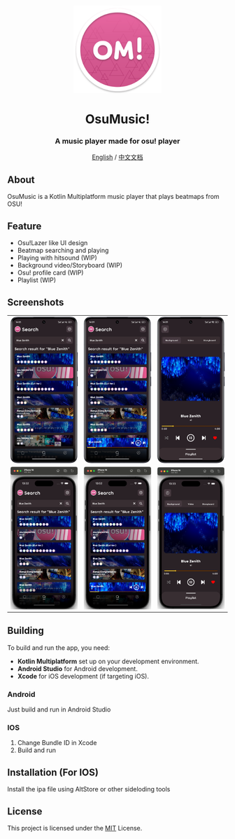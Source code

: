 <div align=center>
  
<img src="./assets/logo.svg" width="200">
  
# OsuMusic!
### A music player made for osu! player
[English](https://github.com/Ikutsu/OsuMusic/blob/master/README.md) / [中文文档](https://github.com/Ikutsu/OsuMusic/blob/master/README_zh.md)

</div>

## About
OsuMusic is a Kotlin Multiplatform music player that plays beatmaps from OSU!

## Feature
- Osu!Lazer like UI design
- Beatmap searching and playing
- Playing with hitsound (WIP)
- Background video/Storyboard (WIP)
- Osu! profile card (WIP)
- Playlist (WIP)

## Screenshots
|  |  |  |
| :------: | :------: | :------: |
| ![SearchScreen](https://github.com/Ikutsu/OsuMusic/blob/master/assets/SearchScreen.png) | ![SearchPlayerBar](https://github.com/Ikutsu/OsuMusic/blob/master/assets/SearchPlayerBar.png) | ![PlayerScreen](https://github.com/Ikutsu/OsuMusic/blob/master/assets/PlayerScreen.png) |
| ![SearchScreenI](https://github.com/Ikutsu/OsuMusic/blob/master/assets/SearchScreenI.png) | ![SearchPlayerBarI](https://github.com/Ikutsu/OsuMusic/blob/master/assets/SearchPlayerBarI.png) | ![PlayerScreenI](https://github.com/Ikutsu/OsuMusic/blob/master/assets/PlayerScreenI.png) |

## Building
To build and run the app, you need:
- **Kotlin Multiplatform** set up on your development environment.
- **Android Studio** for Android development.
- **Xcode** for iOS development (if targeting iOS).
### Android
Just build and run in Android Studio
### IOS
1. Change Bundle ID in Xcode
2. Build and run

## Installation (For IOS)
Install the ipa file using AltStore or other sideloding tools

## License
This project is licensed under the [MIT](https://github.com/Ikutsu/OsuMusic/blob/master/LICENSE) License.  
